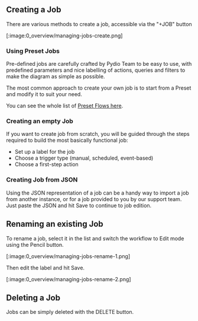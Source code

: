 ## Creating a Job

There are various methods to create a job, accessible via the "+JOB" button

[:image:0_overview/managing-jobs-create.png]

### Using Preset Jobs

Pre-defined jobs are carefully crafted by Pydio Team to be easy to use, with predefined parameters and nice labelling of actions, queries and filters to make the diagram as simple as possible.

The most common approach to create your own job is to start from a Preset and modify it to suit your need.

You can see the whole list of [Preset Flows here](./preset-flows).

### Creating an empty Job

If you want to create job from scratch, you will be guided through the steps required to build the most basically functional job:

 - Set up a label for the job
 - Choose a trigger type (manual, scheduled, event-based)
 - Choose a first-step action

### Creating Job from JSON

Using the JSON representation of a job can be a handy way to import a job from another instance, or for a job provided to you by our support team. Just paste the JSON and hit Save to continue to job edition.

## Renaming an existing Job

To rename a job, select it in the list and switch the workflow to Edit mode using the Pencil button.

[:image:0_overview/managing-jobs-rename-1.png]

Then edit the label and hit Save.

[:image:0_overview/managing-jobs-rename-2.png]

## Deleting a Job

Jobs can be simply deleted with the DELETE button.